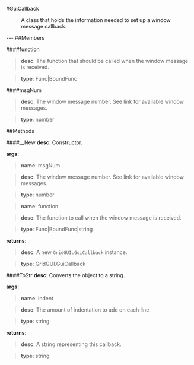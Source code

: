 #GuiCallback
<figure markdown="1">
A class that holds the information needed to set up a window message callback.
</figure>
---
##Members

####function

> **desc**: The function that should be called when the window message is received.

> **type**: Func|BoundFunc

####msgNum

> **desc**: The window message number. See link for available window messages.

> **type**: number

##Methods

####__New
**desc**: Constructor.

**args**:

> **name**: msgNum

> **desc**: The window message number. See link for available window messages.

> **type**: number

> **name**: function

> **desc**: The function to call when the window message is received.

> **type**: Func|BoundFunc|string

**returns**:

> **desc**: A new `GridGUI.GuiCallback` instance.

> **type**: GridGUI.GuiCallback

####ToStr
**desc**: Converts the object to a string.

**args**:

> **name**: indent

> **desc**: The amount of indentation to add on each line.

> **type**: string

**returns**:

> **desc**: A string representing this callback.

> **type**: string

